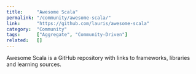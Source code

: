 ```yaml
---
title:     "Awesome Scala"
permalink: "/community/awesome-scala/"
link:      "https://github.com/lauris/awesome-scala"
category:  "Community"
tags:      ["Aggregate", "Community-Driven"]
related:   []
---
```


Awesome Scala is a GitHub repository with links to frameworks, libraries and learning sources.
